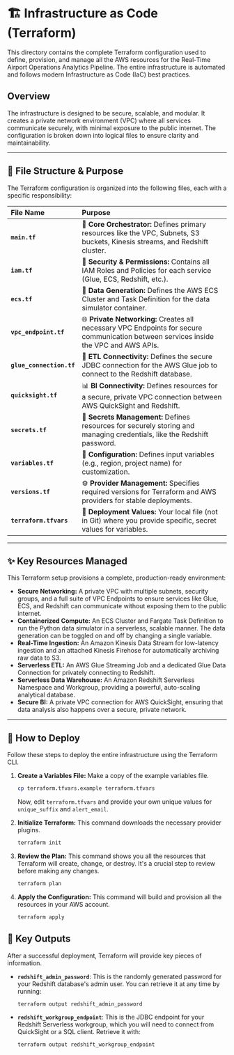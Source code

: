 # 🏗️ Infrastructure as Code (Terraform)

This directory contains the complete Terraform configuration used to define, provision, and manage all the AWS resources for the Real-Time Airport Operations Analytics Pipeline. The entire infrastructure is automated and follows modern Infrastructure as Code (IaC) best practices.

## Overview

The infrastructure is designed to be secure, scalable, and modular. It creates a private network environment (VPC) where all services communicate securely, with minimal exposure to the public internet. The configuration is broken down into logical files to ensure clarity and maintainability.

---

## 📂 File Structure & Purpose

The Terraform configuration is organized into the following files, each with a specific responsibility:

| File Name | Purpose |
| :--- | :--- |
| **`main.tf`** | 📜 **Core Orchestrator:** Defines primary resources like the VPC, Subnets, S3 buckets, Kinesis streams, and Redshift cluster. |
| **`iam.tf`** | 🔐 **Security & Permissions:** Contains all IAM Roles and Policies for each service (Glue, ECS, Redshift, etc.). |
| **`ecs.tf`** | 🐳 **Data Generation:** Defines the AWS ECS Cluster and Task Definition for the data simulator container. |
| **`vpc_endpoint.tf`**| 🌐 **Private Networking:** Creates all necessary VPC Endpoints for secure communication between services inside the VPC and AWS APIs. |
| **`glue_connection.tf`**| 🔗 **ETL Connectivity:** Defines the secure JDBC connection for the AWS Glue job to connect to the Redshift database. |
| **`quicksight.tf`** | 📊 **BI Connectivity:** Defines resources for a secure, private VPC connection between AWS QuickSight and Redshift. |
| **`secrets.tf`** | 🤫 **Secrets Management:** Defines resources for securely storing and managing credentials, like the Redshift password. |
| **`variables.tf`** | 🔧 **Configuration:** Defines input variables (e.g., region, project name) for customization. |
| **`versions.tf`** | ⚙️ **Provider Management:** Specifies required versions for Terraform and AWS providers for stable deployments. |
| **`terraform.tfvars`**| 🔑 **Deployment Values:** Your local file (not in Git) where you provide specific, secret values for variables. |

---

## ✨ Key Resources Managed

This Terraform setup provisions a complete, production-ready environment:

* **Secure Networking:** A private VPC with multiple subnets, security groups, and a full suite of VPC Endpoints to ensure services like Glue, ECS, and Redshift can communicate without exposing them to the public internet.
* **Containerized Compute:** An ECS Cluster and Fargate Task Definition to run the Python data simulator in a serverless, scalable manner. The data generation can be toggled on and off by changing a single variable.
* **Real-Time Ingestion:** An Amazon Kinesis Data Stream for low-latency ingestion and an attached Kinesis Firehose for automatically archiving raw data to S3.
* **Serverless ETL:** An AWS Glue Streaming Job and a dedicated Glue Data Connection for privately connecting to Redshift.
* **Serverless Data Warehouse:** An Amazon Redshift Serverless Namespace and Workgroup, providing a powerful, auto-scaling analytical database.
* **Secure BI:** A private VPC connection for AWS QuickSight, ensuring that data analysis also happens over a secure, private network.

---

## 🚀 How to Deploy

Follow these steps to deploy the entire infrastructure using the Terraform CLI.

1.  **Create a Variables File:**
    Make a copy of the example variables file.
    ```bash
    cp terraform.tfvars.example terraform.tfvars
    ```
    Now, edit `terraform.tfvars` and provide your own unique values for `unique_suffix` and `alert_email`.

2.  **Initialize Terraform:**
    This command downloads the necessary provider plugins.
    ```bash
    terraform init
    ```

3.  **Review the Plan:**
    This command shows you all the resources that Terraform will create, change, or destroy. It's a crucial step to review before making any changes.
    ```bash
    terraform plan
    ```

4.  **Apply the Configuration:**
    This command will build and provision all the resources in your AWS account.
    ```bash
    terraform apply
    ```

## 🔑 Key Outputs

After a successful deployment, Terraform will provide key pieces of information.

* **`redshift_admin_password`**: This is the randomly generated password for your Redshift database's admin user. You can retrieve it at any time by running:
    ```bash
    terraform output redshift_admin_password
    ```
* **`redshift_workgroup_endpoint`**: This is the JDBC endpoint for your Redshift Serverless workgroup, which you will need to connect from QuickSight or a SQL client. Retrieve it with:
    ```bash
    terraform output redshift_workgroup_endpoint
    ```